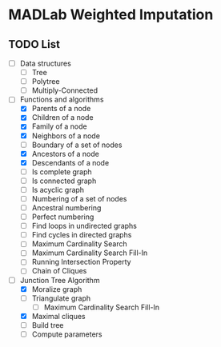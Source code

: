 # MADLab Weighted Imputation

## TODO List

- [ ] Data structures
    - [ ] Tree
    - [ ] Polytree
    - [ ] Multiply-Connected
- [ ] Functions and algorithms
    - [x] Parents of a node
    - [x] Children of a node
    - [x] Family of a node
    - [x] Neighbors of a node
    - [ ] Boundary of a set of nodes
    - [x] Ancestors of a node
    - [x] Descendants of a node
    - [ ] Is complete graph
    - [ ] Is connected graph
    - [ ] Is acyclic graph
    - [ ] Numbering of a set of nodes
    - [ ] Ancestral numbering
    - [ ] Perfect numbering
    - [ ] Find loops in undirected graphs
    - [ ] Find cycles in directed graphs
    - [ ] Maximum Cardinality Search
    - [ ] Maximum Cardinality Search Fill-In
    - [ ] Running Intersection Property
    - [ ] Chain of Cliques
- [ ] Junction Tree Algorithm
    - [x] Moralize graph
    - [ ] Triangulate graph
        - [ ] Maximum Cardinality Search Fill-In
    - [x] Maximal cliques
    - [ ] Build tree
    - [ ] Compute parameters

